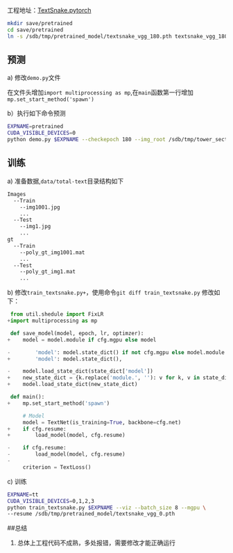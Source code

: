 


工程地址：[TextSnake.pytorch](https://github.com/princewang1994/TextSnake.pytorch)

```bash
mkdir save/pretrained
cd save/pretrained
ln -s /sdb/tmp/pretrained_model/textsnake_vgg_180.pth textsnake_vgg_180.pth
```

## 预测
a) 修改`demo.py`文件
  
  在文件头增加`import multiprocessing as mp`,在`main`函数第一行增加`mp.set_start_method('spawn')`

b）执行如下命令预测
```bash
EXPNAME=pretrained
CUDA_VISIBLE_DEVICES=0 
python demo.py $EXPNAME --checkepoch 180 --img_root /sdb/tmp/tower_section/test_dataset/images
```


## 训练
a) 准备数据,`data/total-text`目录结构如下
```bash
Images
  --Train
    --img1001.jpg
    ...
  --Test
    --img1.jpg
    ...
gt
  --Train
    --poly_gt_img1001.mat
    ...
  --Test
    --poly_gt_img1.mat
    ...
```

b) 修改`train_textsnake.py+`，使用命令`git diff train_textsnake.py` 修改如下：
```python
 from util.shedule import FixLR
+import multiprocessing as mp

 def save_model(model, epoch, lr, optimzer):
+    model = model.module if cfg.mgpu else model

-        'model': model.state_dict() if not cfg.mgpu else model.module.state_dict(),
+        'model': model.state_dict(),

-    model.load_state_dict(state_dict['model'])
+    new_state_dict = {k.replace('module.', ''): v for k, v in state_dict['model'].items()}
+    model.load_state_dict(new_state_dict)

 def main():
+    mp.set_start_method('spawn')

     # Model
     model = TextNet(is_training=True, backbone=cfg.net)
+    if cfg.resume:
+        load_model(model, cfg.resume)

-    if cfg.resume:
-        load_model(model, cfg.resume)
-
     criterion = TextLoss()
```

c) 训练
```bash
EXPNAME=tt
CUDA_VISIBLE_DEVICES=0,1,2,3
python train_textsnake.py $EXPNAME --viz --batch_size 8 --mgpu \
--resume /sdb/tmp/pretrained_model/textsnake_vgg_0.pth
```


##总结
1. 总体上工程代码不成熟，多处报错，需要修改才能正确运行